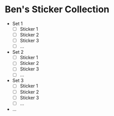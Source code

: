# Ben's Sticker Collection

- Set 1
  - [ ] Sticker 1
  - [ ] Sticker 2
  - [ ] Sticker 3
  - [ ] ...
- Set 2
  - [ ] Sticker 1
  - [ ] Sticker 2
  - [ ] Sticker 3
  - [ ] ...
- Set 3
  - [ ] Sticker 1
  - [ ] Sticker 2
  - [ ] Sticker 3
  - [ ] ...
- ...
